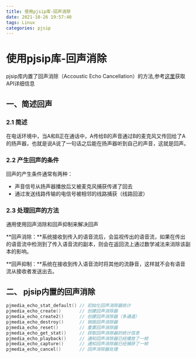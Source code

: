 ```yaml
---
title: 使用pjsip库-回声消除
date: 2021-10-26 19:57:40
tags: Linux
categories: pjsip
---
```


# 使用pjsip库-回声消除

pjsip库内置了回声消除（Accoustic Echo Cancellation）的方法,参考[这里](https://www.pjsip.org/pjmedia/docs/html/group__PJMEDIA__Echo__Cancel.htm)获取API详细信息

## 一、简述回声

### 2.1 简述

在电话环境中，当A和B正在通话中，A传给B的声音通过B的麦克风又传回给了A的扬声器，也就是说A说了一句话之后能在扬声器听到自己的声音，这就是回声。

### 2.2 产生回声的条件

回声的产生条件通常有两种：

- 声音信号从扬声器播放后又被麦克风捕获传递了回去
- 通过发送线路传输的电信号被相邻的线路捕获（线路回波）

### 2.3 处理回声的方法

通用使用回声消除和回声抑制来解决回声

**回声消除：**系统接收到传入的语音流后，会监视传出的语音流，如果在传出的语音流中检测到了传入语音流的副本，则会在返回流上通过数学减法来消除该副本的影响。

**回声抑制：**系统在接收到传入语音流时将其他的流静音，这样就不会有语音流从接收者发送出去。

## 二、 pjsip内置的回声消除

```c
pjmedia_echo_stat_default() // 初始化回声消除器统计
pjmedia_echo_create()       // 创建回声消除器
pjmedia_echo_create2()      // 创建回声消除器（多通道）
pjmedia_echo_destroy()      // 销毁回声消除器
pjmedia_echo_reset()        // 重置回声消除器
pjmedia_echo_get_stat()     // 获取回声消除器的统计信息
pjmedia_echo_playback()     // 通知回声消除器已经播放了一帧
pjmedia_echo_capture()      // 通知回声消除器已经捕获了一帧
pjmedia_echo_cancel()       // 回声消除器处理
```
